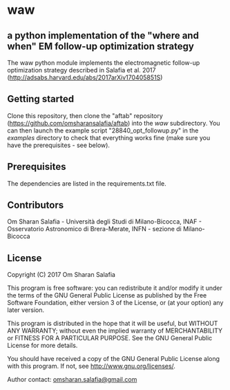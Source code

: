 # waw
## a python implementation of the "where and when" EM follow-up optimization strategy

The waw python module implements the electromagnetic follow-up optimization strategy described in Salafia et al. 2017 (http://adsabs.harvard.edu/abs/2017arXiv170405851S)

## Getting started
Clone this repository, then clone the "aftab" repository (https://github.com/omsharansalafia/aftab) into the *waw* subdirectory.
You can then launch the example script "28840_opt_followup.py" in the *examples* directory to check that everything works fine (make sure you have the prerequisites - see below).

## Prerequisites
The dependencies are listed in the requirements.txt file.

## Contributors

Om Sharan Salafia - Università degli Studi di Milano-Bicocca, INAF - Osservatorio Astronomico di Brera-Merate, INFN - sezione di Milano-Bicocca

## License

Copyright (C) 2017 Om Sharan Salafia

This program is free software: you can redistribute it and/or modify
it under the terms of the GNU General Public License as published by
the Free Software Foundation, either version 3 of the License, or
(at your option) any later version.

This program is distributed in the hope that it will be useful,
but WITHOUT ANY WARRANTY; without even the implied warranty of
MERCHANTABILITY or FITNESS FOR A PARTICULAR PURPOSE.  See the
GNU General Public License for more details.

You should have received a copy of the GNU General Public License
along with this program.  If not, see <http://www.gnu.org/licenses/>.

Author contact: omsharan.salafia@gmail.com

    



